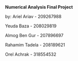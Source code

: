 **Numerical Analysis Final Project**

by:
Ariel Ariav - 209267988

Yeuda Baza - 208029819

Almog Ben Gur - 207896697

Rahamim Tadela - 208189621

Orel Achrak - 318554532
